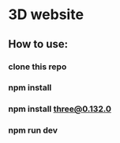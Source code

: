 # 3D website

## How to use:
### clone this repo
### npm install
### npm install three@0.132.0
### npm run dev 
